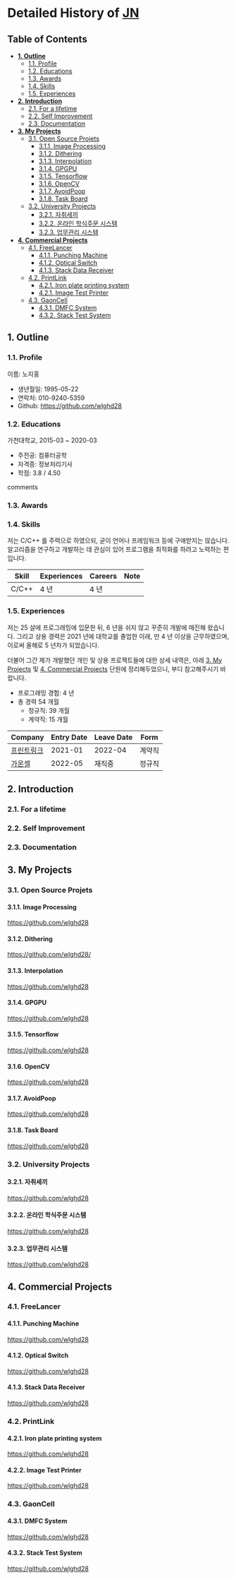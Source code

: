 # Detailed History of [JN](https://github.com/wlghd28)
## Table of Contents
  * [**1. Outline**](#1-outline)
    + [1.1. Profile](#11-profile)
    + [1.2. Educations](#12-educations)
    + [1.3. Awards](#13-awards)
    + [1.4. Skills](#14-skills)
    + [1.5. Experiences](#15-experiences)
  * [**2. Introduction**](#2-introduction)
    + [2.1. For a lifetime](#21-for-a-lifetime)
    + [2.2. Self Improvement](#22-self-improvement)
    + [2.3. Documentation](#23-documentation)
  * [**3. My Projects**](#3-my-projects)
    + [3.1. Open Source Projets](#31-open-source-projects)
      - [3.1.1. Image Processing](#311-Image-Processing)
      - [3.1.2. Dithering](#312-Dithering)
      - [3.1.3. Interpolation](#313-Interpolation)
      - [3.1.4. GPGPU](#314-GPGPU)
      - [3.1.5. Tensorflow](#315-Tensorflow)
      - [3.1.6. OpenCV](#316-OpenCV)
      - [3.1.7. AvoidPoop](#317-AvoidPoop)
      - [3.1.8. Task Board](#318-Task-Board)
    + [3.2. University Projects](#32-university-projects)
      - [3.2.1. 자취세끼](#321-자취세끼)
      - [3.2.2. 온라인 학식주문 시스템](#322-온라인-학식주문-시스템)
      - [3.2.3. 업무관리 시스템](#323-업무관리-시스템)
  * [**4. Commercial Projects**](#4-commercial-projects)
    + [4.1. FreeLancer](#41-FreeLancer)
      - [4.1.1. Punching Machine](#411-Puncing-Machine)
      - [4.1.2. Optical Switch](#412-Optical-Switch)
      - [4.1.3. Stack Data Receiver](#413-Stack-Data-Receiver)
    + [4.2. PrintLink](#42-PrintLink)
      - [4.2.1. Iron plate printing system](#421-Iron-plate-printing-system)
      - [4.2.1. Image Test Printer](#422-Image-Test-Printer)
    + [4.3. GaonCell](#43-GaonCell)
      - [4.3.1. DMFC System](#431-DMFC-System)
      - [4.3.2. Stack Test System](#432-Stack-Test-System)
     


## 1. Outline
### 1.1. Profile
이름: 노지홍

  - 생년월일: 1995-05-22
  - 연락처: 010-9240-5359
  - Github: https://github.com/wlghd28

### 1.2. Educations
가천대학교, 2015-03 ~ 2020-03

  - 주전공: 컴퓨터공학
  - 자격증: 정보처리기사
  - 학점: 3.8 / 4.50

comments

### 1.3. Awards

### 1.4. Skills
저는 C/C++ 를 주력으로 하였으되, 굳이 언어나 프레임워크 등에 구애받지는 않습니다.
알고리즘을 연구하고 개발하는 데 관심이 있어 프로그램을 최적화를 하려고 노력하는 편입니다.

Skill        | Experiences | Careers | Note
-------------|-------------|---------|-----------------------------------
C/C++        | 4 년        | 4 년    | 

### 1.5. Experiences
저는 25 살에 프로그래밍에 입문한 뒤, 6 년을 쉬지 않고 꾸준히 개발에 매진해 왔습니다. 그리고 상용 경력은 2021 년에 대학교를 졸업한 이래, 만 4 년 이상을 근무하였으며, 이로써 올해로 5 년차가 되었습니다.

더불어 그간 제가 개발했던 개인 및 상용 프로젝트들에 대한 상세 내역은, 아래 [3. My Projects](#3-my-projects) 및 [4. Commercial Projects](#4-commercial-projects) 단원에 정리해두었으니, 부디 참고해주시기 바랍니다.

  - 프로그래밍 경험: 4 년
  - 총 경력 54 개월
    - 정규직: 39 개월
    - 계약직: 15 개월

Company | Entry Date | Leave Date | Form
--------|------------|------------|-------
[프린트링크](https://github.com/wlghd28) | 2021-01    | 2022-04    | 계약직
[가온셀](https://github.com/wlghd28) | 2022-05 | 재직중 | 정규직



## 2. Introduction
### 2.1. For a lifetime


### 2.2. Self Improvement


### 2.3. Documentation


## 3. My Projects
### 3.1. Open Source Projets 
#### 3.1.1. Image Processing
https://github.com/wlghd28


#### 3.1.2. Dithering
https://github.com/wlghd28/


#### 3.1.3. Interpolation
https://github.com/wlghd28


#### 3.1.4. GPGPU
https://github.com/wlghd28


#### 3.1.5. Tensorflow
https://github.com/wlghd28


#### 3.1.6. OpenCV
https://github.com/wlghd28


#### 3.1.7. AvoidPoop
https://github.com/wlghd28


#### 3.1.8. Task Board
https://github.com/wlghd28


### 3.2. University Projects
#### 3.2.1. 자취세끼
https://github.com/wlghd28

#### 3.2.2. 온라인 학식주문 시스템
https://github.com/wlghd28

#### 3.2.3. 업무관리 시스템
https://github.com/wlghd28


## 4. Commercial Projects
### 4.1. FreeLancer
#### 4.1.1. Punching Machine
https://github.com/wlghd28

#### 4.1.2. Optical Switch
https://github.com/wlghd28

#### 4.1.3. Stack Data Receiver
https://github.com/wlghd28

### 4.2. PrintLink
#### 4.2.1. Iron plate printing system
https://github.com/wlghd28

#### 4.2.2. Image Test Printer
https://github.com/wlghd28

### 4.3. GaonCell
#### 4.3.1. DMFC System
https://github.com/wlghd28

#### 4.3.2. Stack Test System
https://github.com/wlghd28



